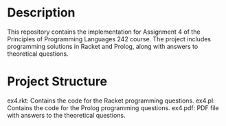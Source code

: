 # Description
This repository contains the implementation for Assignment 4 of the Principles of Programming Languages 242 course. The project includes programming solutions in Racket and Prolog, along with answers to theoretical questions.

# Project Structure
ex4.rkt: Contains the code for the Racket programming questions.
ex4.pl: Contains the code for the Prolog programming questions.
ex4.pdf: PDF file with answers to the theoretical questions.
